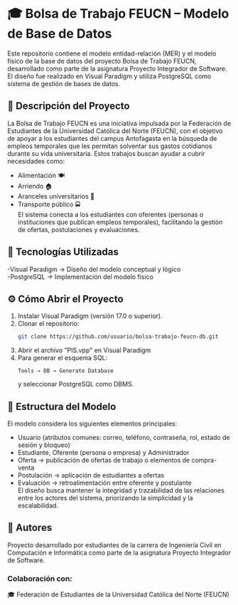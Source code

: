 # 🎓 Bolsa de Trabajo FEUCN – Modelo de Base de Datos
Este repositorio contiene el modelo entidad-relación (MER) y el modelo físico de la base de datos del proyecto Bolsa de Trabajo FEUCN, desarrollado como parte de la asignatura Proyecto Integrador de Software.
El diseño fue realizado en Visual Paradigm y utiliza PostgreSQL como sistema de gestión de bases de datos.

## 📘 Descripción del Proyecto
La Bolsa de Trabajo FEUCN es una iniciativa impulsada por la Federación de Estudiantes de la Universidad Católica del Norte (FEUCN), con el objetivo de apoyar a los estudiantes del campus Antofagasta en la búsqueda de empleos temporales que les permitan solventar sus gastos cotidianos durante su vida universitaria.
Estos trabajos buscan ayudar a cubrir necesidades como:
- Alimentación 🍽️
- Arriendo 🏠
- Aranceles universitarios 💸
- Transporte público 🚍  
El sistema conecta a los estudiantes con oferentes (personas o instituciones que publican empleos temporales), facilitando la gestión de ofertas, postulaciones y evaluaciones.

## 🧠 Tecnologías Utilizadas
-Visual Paradigm → Diseño del modelo conceptual y lógico  
-PostgreSQL → Implementación del modelo físico

## ⚙️ Cómo Abrir el Proyecto
1. Instalar Visual Paradigm (versión 17.0 o superior).
2. Clonar el repositorio:
   ```bash
   git clone https://github.com/usuario/bolsa-trabajo-feucn-db.git
   ```
3. Abrir el archivo "PIS.vpp" en Visual Paradigm
4. Para generar el esquema SQL:
   ```nginx
   Tools → DB → Generate Database
   ```
   y seleccionar PostgreSQL como DBMS.

## 🧩 Estructura del Modelo
El modelo considera los siguientes elementos principales:
- Usuario (atributos comunes: correo, teléfono, contraseña, rol, estado de sesión y bloqueo)
- Estudiante, Oferente (persona o empresa) y Administrador
- Oferta → publicación de ofertas de trabajo o elementos de compra-venta
- Postulación → aplicación de estudiantes a ofertas
- Evaluación → retroalimentación entre oferente y postulante  
El diseño busca mantener la integridad y trazabilidad de las relaciones entre los actores del sistema, priorizando la simplicidad y la escalabilidad.

## 👥 Autores
Proyecto desarrollado por estudiantes de la carrera de Ingeniería Civil en Computación e Informática
como parte de la asignatura Proyecto Integrador de Software.

### Colaboración con:
🎓 Federación de Estudiantes de la Universidad Católica del Norte (FEUCN)
